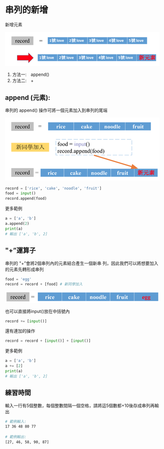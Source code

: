 # 串列的新增

新增元素

![](../../.gitbook/assets/image%20%2865%29.png)

1. 方法一:　append\(\)
2. 方法二:　+

## append \(元素\):

串列的 append\(\) 操作可將一個元素加入到串列的尾端

![](../../.gitbook/assets/image%20%2887%29.png)

```python
record = ['rice', 'cake', 'noodle', 'fruit']
food = input()
record.append(food)
```

更多範例

```python
a = ['a', 'b']
a.append(2)
print(a)
# 輸出 ['a', 'b', 2]
```

## "+”運算子

串列的 "+”會將2個串列內的元素結合產生一個新串 列，因此我們可以將想要加入的元素先轉形成串列

```python
food = 'egg'
record = record + [food] # 新同學加入
```

![](../../.gitbook/assets/image%20%2870%29.png)

也可以直接將input\(\)放在中括號內

```python
record += [input()]
```

還有連加的操作

```python
record = record + [input()] + [input()]
```

更多範例

```python
a = ['a', 'b']
a += [2]
print(a)
# 輸出 ['a', 'b', 2]
```

## 練習時間

輸入一行有5個整數，每個整數間隔一個空格，請將這5個數都+10後存成串列再輸出

```bash
# 範例輸入:
17 36 48 80 77

# 範例輸出:
[27, 46, 58, 90, 87]
```

